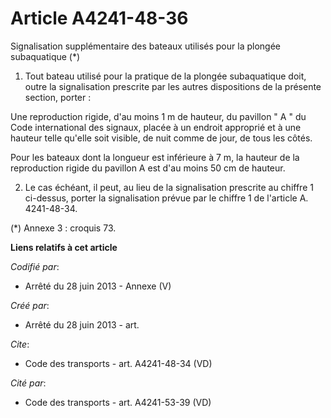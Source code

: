 # Article A4241-48-36

Signalisation supplémentaire des bateaux utilisés pour la plongée subaquatique (*) 

1. Tout bateau utilisé pour la pratique de la plongée subaquatique doit, outre la signalisation prescrite par les autres
dispositions de la présente section, porter : 

Une reproduction rigide, d'au moins 1 m de hauteur, du pavillon " A " du Code international des signaux, placée à un endroit
approprié et à une hauteur telle qu'elle soit visible, de nuit comme de jour, de tous les côtés. 

Pour les bateaux dont la longueur est inférieure à 7 m, la hauteur de la reproduction rigide du pavillon A est d'au moins 50
cm de hauteur. 

2. Le cas échéant, il peut, au lieu de la signalisation prescrite au chiffre 1 ci-dessus, porter la signalisation prévue par
le chiffre 1 de l'article A. 4241-48-34. 

(*) Annexe 3 : croquis 73.

**Liens relatifs à cet article**

_Codifié par_:

  - Arrêté du 28 juin 2013 -  Annexe (V)

_Créé par_:

  - Arrêté du 28 juin 2013 - art.

_Cite_:

  - Code des transports - art. A4241-48-34 (VD)

_Cité par_:

  - Code des transports - art. A4241-53-39 (VD)
